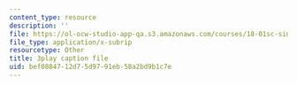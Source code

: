 ```yaml
---
content_type: resource
description: ''
file: https://ol-ocw-studio-app-qa.s3.amazonaws.com/courses/18-01sc-single-variable-calculus-fall-2010/bef0884712d75d9791eb58a2bd9b1c7e_MK_0QHbUnIA.vtt
file_type: application/x-subrip
resourcetype: Other
title: 3play caption file
uid: bef08847-12d7-5d97-91eb-58a2bd9b1c7e
---
```

